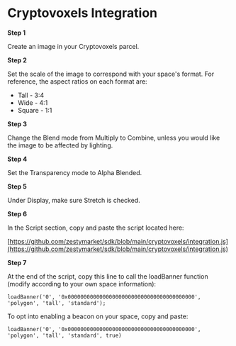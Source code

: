 # Cryptovoxels Integration

**Step 1**

Create an image in your Cryptovoxels parcel.

**Step 2**

Set the scale of the image to correspond with your space's format. For reference, the aspect ratios on each format are:

* Tall - 3:4
* Wide - 4:1
* Square - 1:1

**Step 3**

Change the Blend mode from Multiply to Combine, unless you would like the image to be affected by lighting.

**Step 4**

Set the Transparency mode to Alpha Blended.

**Step 5**

Under Display, make sure Stretch is checked.

**Step 6**

In the Script section, copy and paste the script located here:

[https://github.com/zestymarket/sdk/blob/main/cryptovoxels/integration.js](https://github.com/zestymarket/sdk/blob/main/cryptovoxels/integration.js)

**Step 7**

At the end of the script, copy this line to call the loadBanner function (modify according to your own space information):

```
loadBanner('0', '0x0000000000000000000000000000000000000000', 'polygon', 'tall', 'standard');
```

To opt into enabling a beacon on your space, copy and paste:

```
loadBanner('0', '0x0000000000000000000000000000000000000000', 'polygon', 'tall', 'standard', true)
```
